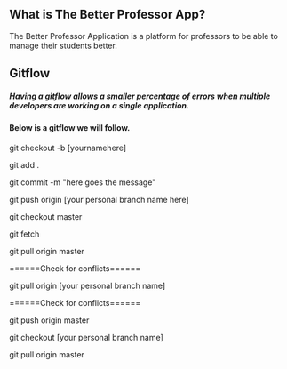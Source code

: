## What is The Better Professor App?
The Better Professor Application is a platform for professors to be able to manage their students better. 

## Gitflow
##### Having a gitflow allows a smaller percentage of errors when multiple developers are working on a single application. 

<h4>Below is a gitflow we will follow.</h4>
git checkout -b [yournamehere]

git add .

git commit -m "here goes the message"

git push origin [your personal branch name here]

git checkout master

git fetch

git pull origin master

======Check for conflicts======

git pull origin [your personal branch name]

======Check for conflicts======

git push origin master

git checkout [your personal branch name]

git pull origin master
